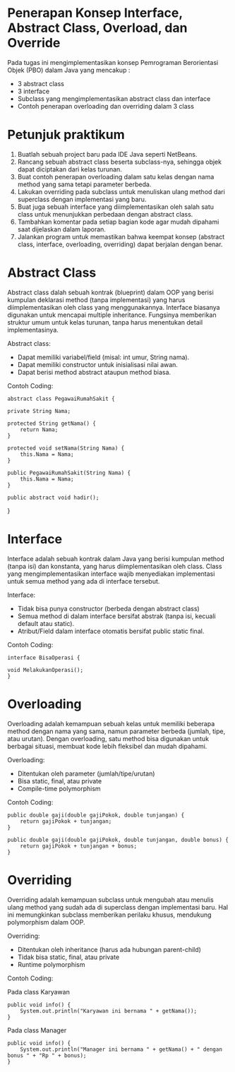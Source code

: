 # Penerapan Konsep Interface, Abstract Class, Overload, dan Override

Pada tugas ini mengimplementasikan konsep Pemrograman Berorientasi Objek (PBO) dalam Java yang mencakup :
- 3 abstract class
- 3 interface
- Subclass yang mengimplementasikan abstract class dan interface
- Contoh penerapan overloading dan overriding dalam 3 class

# Petunjuk praktikum
1.	Buatlah sebuah project baru pada IDE Java seperti NetBeans. 
2.	Rancang sebuah abstract class beserta subclass-nya, sehingga objek dapat diciptakan dari kelas turunan. 
3.	Buat contoh penerapan overloading dalam satu kelas dengan nama method yang sama tetapi parameter berbeda. 
4.	Lakukan overriding pada subclass untuk menuliskan ulang method dari superclass dengan implementasi yang baru. 
5.	Buat juga sebuah interface yang diimplementasikan oleh salah satu class untuk menunjukkan perbedaan dengan abstract class. 
6.	Tambahkan komentar pada setiap bagian kode agar mudah dipahami saat dijelaskan dalam laporan. 
7.	Jalankan program untuk memastikan bahwa keempat konsep (abstract class, interface, overloading, overriding) dapat berjalan dengan benar.


# Abstract Class
Abstract class dalah sebuah kontrak (blueprint) dalam OOP yang berisi kumpulan deklarasi method (tanpa implementasi) yang harus diimplementasikan oleh class yang menggunakannya. Interface biasanya digunakan untuk mencapai multiple inheritance. Fungsinya memberikan struktur umum untuk kelas turunan, tanpa harus menentukan detail implementasinya.

Abstract class:
- Dapat memiliki variabel/field (misal: int umur, String nama).
- Dapat memiliki constructor untuk inisialisasi nilai awan.
- Dapat berisi method abstract ataupun method biasa.

Contoh Coding:

    abstract class PegawaiRumahSakit {

    private String Nama;
    
    protected String getNama() {
        return Nama;
    }

    protected void setNama(String Nama) {
        this.Nama = Nama;
    }

    public PegawaiRumahSakit(String Nama) {
        this.Nama = Nama;
    }

    public abstract void hadir();

}

# Interface
Interface adalah sebuah kontrak dalam Java yang berisi kumpulan method (tanpa isi) dan konstanta, yang harus diimplementasikan oleh class. Class yang mengimplementasikan interface wajib menyediakan implementasi untuk semua method yang ada di interface tersebut.

Interface:
- Tidak bisa punya constructor (berbeda dengan abstract class)
- Semua method di dalam interface bersifat abstrak (tanpa isi, kecuali default atau static).
- Atribut/Field dalam interface otomatis bersifat public static final.

Contoh Coding:

    interface BisaOperasi {

    void MelakukanOperasi();
    }

# Overloading
Overloading adalah kemampuan sebuah kelas untuk memiliki beberapa method dengan nama yang sama, namun parameter berbeda (jumlah, tipe, atau urutan). Dengan overloading, satu method bisa digunakan untuk berbagai situasi, membuat kode lebih fleksibel dan mudah dipahami.

Overloading:
- Ditentukan oleh parameter (jumlah/tipe/urutan)
- Bisa static, final, atau private
- Compile-time polymorphism

Contoh Coding:

    public double gaji(double gajiPokok, double tunjangan) {
        return gajiPokok + tunjangan;
    }

    public double gaji(double gajiPokok, double tunjangan, double bonus) {
        return gajiPokok + tunjangan + bonus;
    }

# Overriding
Overriding adalah kemampuan subclass untuk mengubah atau menulis ulang method yang sudah ada di superclass dengan implementasi baru. Hal ini memungkinkan subclass memberikan perilaku khusus, mendukung polymorphism dalam OOP.

Overriding:
- Ditentukan oleh inheritance (harus ada hubungan parent-child)
- Tidak bisa static, final, atau private
- Runtime polymorphism

Contoh Coding:

Pada class Karyawan

    public void info() {
        System.out.println("Karyawan ini bernama " + getNama());
    }

Pada class Manager

    public void info() {
        System.out.println("Manager ini bernama " + getNama() + " dengan bonus " + "Rp " + bonus);
    }
